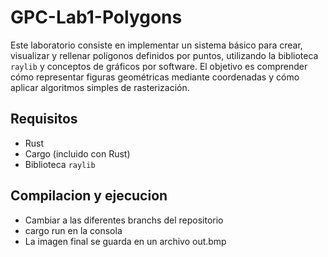# GPC-Lab1-Polygons

Este laboratorio consiste en implementar un sistema básico para crear, visualizar y rellenar polígonos definidos por puntos, utilizando la biblioteca `raylib` y conceptos de gráficos por software. El objetivo es comprender cómo representar figuras geométricas mediante coordenadas y cómo aplicar algoritmos simples de rasterización.

## Requisitos

- Rust
- Cargo (incluido con Rust)
- Biblioteca `raylib`

## Compilacion y ejecucion

- Cambiar a las diferentes branchs del repositorio
- cargo run en la consola
- La imagen final se guarda en un archivo out.bmp
